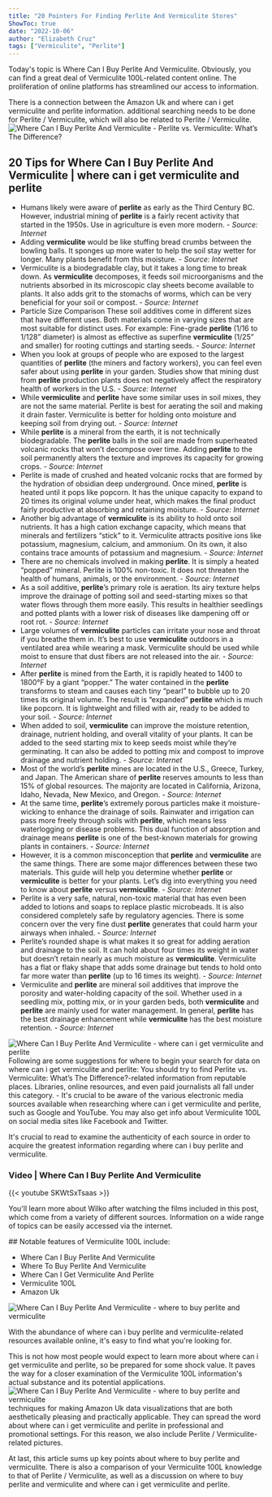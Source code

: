 ```yaml
---
title: "20 Pointers For Finding Perlite And Vermiculite Stores"
ShowToc: true 
date: "2022-10-06"
author: "Elizabeth Cruz" 
tags: ["Vermiculite", "Perlite"]
---
```


	
Today's topic is Where Can I Buy Perlite And Vermiculite. Obviously, you can find a great deal of Vermiculite 100L-related content online. The proliferation of online platforms has streamlined our access to information.

There is a connection between the Amazon Uk and where can i get vermiculite and perlite information. additional searching needs to be done for Perlite / Vermiculite, which will also be related to Perlite / Vermiculite.
<img loading="lazy" src="https://www.backyardgardenlover.com/wp-content/uploads/2020/11/cantaloupes-growing-vertically.jpg" onerror="this.onerror=null;this.src='https://blogger.googleusercontent.com/img/a/AVvXsEhe7F7TRXHtjiKvHb5vS7DmnxvpHiDyoYyYvm1nHB3Qp2_w3BnM6A2eq4v7FYxCC9bfZt3a9vIMtAYEKUiaDQbHMg-ViyGmRIj39MLp0bGFfgfYw1Dc9q_H-T0wiTm3l0Uq42dETrN9eC8aGJ9_IORZsxST1AcLR7np1koOfcc7tnHa4S8Mwz_xD9d0=s16000';" alt="Where Can I Buy Perlite And Vermiculite - Perlite vs. Vermiculite: What’s The Difference?" >

## 20 Tips for Where Can I Buy Perlite And Vermiculite | where can i get vermiculite and perlite
-   Humans likely were aware of **perlite** as early as the Third Century BC. However, industrial mining of **perlite** is a fairly recent activity that started in the 1950s. Use in agriculture is even more modern. - <cite>Source: Internet</cite>
-   Adding **vermiculite** would be like stuffing bread crumbs between the bowling balls. It sponges up more water to help the soil stay wetter for longer. Many plants benefit from this moisture. - <cite>Source: Internet</cite>
-   Vermiculite is a biodegradable clay, but it takes a long time to break down. As **vermiculite** decomposes, it feeds soil microorganisms and the nutrients absorbed in its microscopic clay sheets become available to plants. It also adds grit to the stomachs of worms, which can be very beneficial for your soil or compost. - <cite>Source: Internet</cite>
-   Particle Size Comparison These soil additives come in different sizes that have different uses. Both materials come in varying sizes that are most suitable for distinct uses. For example: Fine-grade **perlite** (1/16 to 1/128” diameter) is almost as effective as superfine **vermiculite** (1/25” and smaller) for rooting cuttings and starting seeds. - <cite>Source: Internet</cite>
-   When you look at groups of people who are exposed to the largest quantities of **perlite** (the miners and factory workers), you can feel even safer about using **perlite** in your garden. Studies show that mining dust from **perlite** production plants does not negatively affect the respiratory health of workers in the U.S. - <cite>Source: Internet</cite>
-   While **vermiculite** and **perlite** have some similar uses in soil mixes, they are not the same material. Perlite is best for aerating the soil and making it drain faster. Vermiculite is better for holding onto moisture and keeping soil from drying out. - <cite>Source: Internet</cite>
-   While **perlite** is a mineral from the earth, it is not technically biodegradable. The **perlite** balls in the soil are made from superheated volcanic rocks that won’t decompose over time. Adding **perlite** to the soil permanently alters the texture and improves its capacity for growing crops. - <cite>Source: Internet</cite>
-   Perlite is made of crushed and heated volcanic rocks that are formed by the hydration of obsidian deep underground. Once mined, **perlite** is heated until it pops like popcorn. It has the unique capacity to expand to 20 times its original volume under heat, which makes the final product fairly productive at absorbing and retaining moisture. - <cite>Source: Internet</cite>
-   Another big advantage of **vermiculite** is its ability to hold onto soil nutrients. It has a high cation exchange capacity, which means that minerals and fertilizers “stick” to it. Vermiculite attracts positive ions like potassium, magnesium, calcium, and ammonium. On its own, it also contains trace amounts of potassium and magnesium. - <cite>Source: Internet</cite>
-   There are no chemicals involved in making **perlite**. It is simply a heated “popped” mineral. Perlite is 100% non-toxic. It does not threaten the health of humans, animals, or the environment. - <cite>Source: Internet</cite>
-   As a soil additive, **perlite**’s primary role is aeration. Its airy texture helps improve the drainage of potting soil and seed-starting mixes so that water flows through them more easily. This results in healthier seedlings and potted plants with a lower risk of diseases like dampening off or root rot. - <cite>Source: Internet</cite>
-   Large volumes of **vermiculite** particles can irritate your nose and throat if you breathe them in. It’s best to use **vermiculite** outdoors in a ventilated area while wearing a mask. Vermiculite should be used while moist to ensure that dust fibers are not released into the air. - <cite>Source: Internet</cite>
-   After **perlite** is mined from the Earth, it is rapidly heated to 1400 to 1800°F by a giant “popper.” The water contained in the **perlite** transforms to steam and causes each tiny “pearl” to bubble up to 20 times its original volume. The result is “expanded” **perlite** which is much like popcorn. It is lightweight and filled with air, ready to be added to your soil. - <cite>Source: Internet</cite>
-   When added to soil, **vermiculite** can improve the moisture retention, drainage, nutrient holding, and overall vitality of your plants. It can be added to the seed starting mix to keep seeds moist while they’re germinating. It can also be added to potting mix and compost to improve drainage and nutrient holding. - <cite>Source: Internet</cite>
-   Most of the world’s **perlite** mines are located in the U.S., Greece, Turkey, and Japan. The American share of **perlite** reserves amounts to less than 15% of global resources. The majority are located in California, Arizona, Idaho, Nevada, New Mexico, and Oregon. - <cite>Source: Internet</cite>
-   At the same time, **perlite**’s extremely porous particles make it moisture-wicking to enhance the drainage of soils. Rainwater and irrigation can pass more freely through soils with **perlite**, which means less waterlogging or disease problems. This dual function of absorption and drainage means **perlite** is one of the best-known materials for growing plants in containers. - <cite>Source: Internet</cite>
-   However, it is a common misconception that **perlite** and **vermiculite** are the same things. There are some major differences between these two materials. This guide will help you determine whether **perlite** or **vermiculite** is better for your plants. Let’s dig into everything you need to know about **perlite** versus **vermiculite**. - <cite>Source: Internet</cite>
-   Perlite is a very safe, natural, non-toxic material that has even been added to lotions and soaps to replace plastic microbeads. It is also considered completely safe by regulatory agencies. There is some concern over the very fine dust **perlite** generates that could harm your airways when inhaled. - <cite>Source: Internet</cite>
-   Perlite’s rounded shape is what makes it so great for adding aeration and drainage to the soil. It can hold about four times its weight in water but doesn’t retain nearly as much moisture as **vermiculite**. Vermiculite has a flat or flaky shape that adds some drainage but tends to hold onto far more water than **perlite** (up to 16 times its weight). - <cite>Source: Internet</cite>
-   Vermiculite and **perlite** are mineral soil additives that improve the porosity and water-holding capacity of the soil. Whether used in a seedling mix, potting mix, or in your garden beds, both **vermiculite** and **perlite** are mainly used for water management. In general, **perlite** has the best drainage enhancement while **vermiculite** has the best moisture retention. - <cite>Source: Internet</cite>


<img loading="lazy" src="https://community.fornobravo.com/filedata/fetch?id=307595&d=1444181208" onerror="this.onerror=null;this.src='https://blogger.googleusercontent.com/img/a/AVvXsEhe7F7TRXHtjiKvHb5vS7DmnxvpHiDyoYyYvm1nHB3Qp2_w3BnM6A2eq4v7FYxCC9bfZt3a9vIMtAYEKUiaDQbHMg-ViyGmRIj39MLp0bGFfgfYw1Dc9q_H-T0wiTm3l0Uq42dETrN9eC8aGJ9_IORZsxST1AcLR7np1koOfcc7tnHa4S8Mwz_xD9d0=s16000';" alt="Where Can I Buy Perlite And Vermiculite - where can i get vermiculite and perlite" >
Following are some suggestions for where to begin your search for data on where can i get vermiculite and perlite:
You should try to find Perlite vs. Vermiculite: What’s The Difference?-related information from reputable places. Libraries, online resources, and even paid journalists all fall under this category.
- It's crucial to be aware of the various electronic media sources available when researching where can i get vermiculite and perlite, such as Google and YouTube. You may also get info about Vermiculite 100L on social media sites like Facebook and Twitter.

It's crucial to read to examine the authenticity of each source in order to acquire the greatest information regarding where can i buy perlite and vermiculite.

### Video | Where Can I Buy Perlite And Vermiculite
{{< youtube SKWtSxTsaas >}} 

You'll learn more about Wilko after watching the films included in this post, which come from a variety of different sources. Information on a wide range of topics can be easily accessed via the internet.
<script async="async" data-cfasync="false" src="//normallydemandedalter.com/fe63df3c5408708b15d8dc3d9b206b31/invoke.js"></script>
<div id="container-fe63df3c5408708b15d8dc3d9b206b31"></div>
## Notable features of Vermiculite 100L include:

- Where Can I Buy Perlite And Vermiculite
- Where To Buy Perlite And Vermiculite
- Where Can I Get Vermiculite And Perlite
- Vermiculite 100L
- Amazon Uk

 <img loading="lazy" src="https://www.dicalite.com/wp-content/uploads/2020/04/water-treatment-filtration-scaled.jpeg" onerror="this.onerror=null;this.src='https://blogger.googleusercontent.com/img/a/AVvXsEhe7F7TRXHtjiKvHb5vS7DmnxvpHiDyoYyYvm1nHB3Qp2_w3BnM6A2eq4v7FYxCC9bfZt3a9vIMtAYEKUiaDQbHMg-ViyGmRIj39MLp0bGFfgfYw1Dc9q_H-T0wiTm3l0Uq42dETrN9eC8aGJ9_IORZsxST1AcLR7np1koOfcc7tnHa4S8Mwz_xD9d0=s16000';" alt="Where Can I Buy Perlite And Vermiculite - where to buy perlite and vermiculite" >

With the abundance of where can i buy perlite and vermiculite-related resources available online, it's easy to find what you're looking for.

This is not how most people would expect to learn more about where can i get vermiculite and perlite, so be prepared for some shock value. It paves the way for a closer examination of the Vermiculite 100L information's actual substance and its potential applications.
<img loading="lazy" src="https://www.dicalite.com/wp-content/uploads/2019/05/wood-soil.jpg" onerror="this.onerror=null;this.src='https://blogger.googleusercontent.com/img/a/AVvXsEhe7F7TRXHtjiKvHb5vS7DmnxvpHiDyoYyYvm1nHB3Qp2_w3BnM6A2eq4v7FYxCC9bfZt3a9vIMtAYEKUiaDQbHMg-ViyGmRIj39MLp0bGFfgfYw1Dc9q_H-T0wiTm3l0Uq42dETrN9eC8aGJ9_IORZsxST1AcLR7np1koOfcc7tnHa4S8Mwz_xD9d0=s16000';" alt="Where Can I Buy Perlite And Vermiculite - where to buy perlite and vermiculite" >
techniques for making Amazon Uk data visualizations that are both aesthetically pleasing and practically applicable. They can spread the word about where can i get vermiculite and perlite in professional and promotional settings. For this reason, we also include Perlite / Vermiculite-related pictures.

At last, this article sums up key points about where to buy perlite and vermiculite. There is also a comparison of your Vermiculite 100L knowledge to that of Perlite / Vermiculite, as well as a discussion on where to buy perlite and vermiculite and where can i get vermiculite and perlite.
	
	

